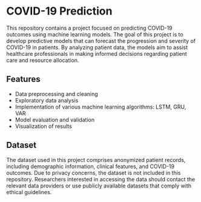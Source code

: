 # COVID-19 Prediction

This repository contains a project focused on predicting COVID-19 outcomes using machine learning models.
The goal of this project is to develop predictive models that can forecast the progression and severity of COVID-19 in patients. By analyzing patient data, the models aim to assist healthcare professionals in making informed decisions regarding patient care and resource allocation.

## Features

- Data preprocessing and cleaning
- Exploratory data analysis
- Implementation of various machine learning algorithms: LSTM, GRU, VAR
- Model evaluation and validation
- Visualization of results

## Dataset

The dataset used in this project comprises anonymized patient records, including demographic information, clinical features, and COVID-19 outcomes. Due to privacy concerns, the dataset is not included in this repository. Researchers interested in accessing the data should contact the relevant data providers or use publicly available datasets that comply with ethical guidelines.
